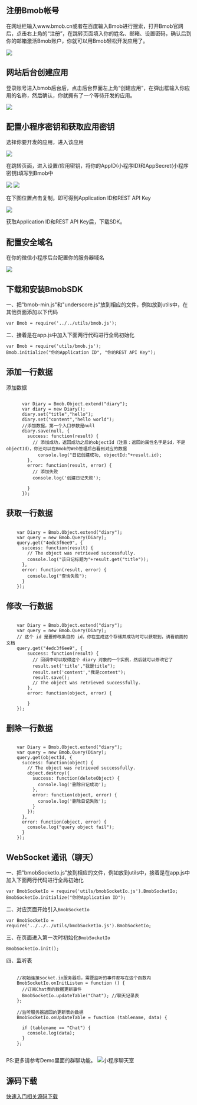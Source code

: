 ## 注册Bmob帐号
在网址栏输入www.bmob.cn或者在百度输入Bmob进行搜索，打开Bmob官网后，点击右上角的“注册”，在跳转页面填入你的姓名、邮箱、设置密码，确认后到你的邮箱激活Bmob账户，你就可以用Bmob轻松开发应用了。

![](image/rumen_zhuce.png)
## 网站后台创建应用

登录账号进入bmob后台后，点击后台界面左上角“创建应用”，在弹出框输入你应用的名称，然后确认，你就拥有了一个等待开发的应用。

![](image/rumen_chuangjian.png)
## 配置小程序密钥和获取应用密钥

选择你要开发的应用，进入该应用

![](image/rumen_miyue_1.png)

在跳转页面，进入设置/应用密钥，将你的AppID(小程序ID)和AppSecret(小程序密钥)填写到Bmob中

![](image/rumen_wxmiyao.png)
![](image/rumen_miyaopeizhi.png)


在下图位置点击复制，即可得到Application ID和REST API Key

![](image/rumen_miyue_2.png)

获取Application ID和REST API Key后，下载SDK。

## 配置安全域名

在你的微信小程序后台配置你的服务器域名

![](image/1.png)

## 下载和安装BmobSDK

一、把"bmob-min.js"和"underscore.js"放到相应的文件，例如放到utils中，在其他页面添加以下代码

```
var Bmob = require('../../utils/bmob.js');
```




二、接着是在app.js中加入下面两行代码进行全局初始化

```
var Bmob = require('utils/bmob.js');
Bmob.initialize("你的Application ID", "你的REST API Key");

```

## 添加一行数据

添加数据
```

      var Diary = Bmob.Object.extend("diary");
      var diary = new Diary();
      diary.set("title","hello");
      diary.set("content","hello world");
      //添加数据，第一个入口参数是null
      diary.save(null, {
        success: function(result) {
          // 添加成功，返回成功之后的objectId（注意：返回的属性名字是id，不是objectId），你还可以在Bmob的Web管理后台看到对应的数据
			console.log("日记创建成功, objectId:"+result.id);
        },
        error: function(result, error) {
          // 添加失败
          console.log('创建日记失败');
          
        }
      });
```

## 获取一行数据


```

    var Diary = Bmob.Object.extend("diary");
    var query = new Bmob.Query(Diary);
    query.get("4edc3f6ee9", {
      success: function(result) {
        // The object was retrieved successfully.
        console.log("该日记标题为"+result.get("title"));
      },
      error: function(result, error) {
        console.log("查询失败");
      }
    });
```

## 修改一行数据

```

    var Diary = Bmob.Object.extend("diary");
    var query = new Bmob.Query(Diary);
    // 这个 id 是要修改条目的 id，你在生成这个存储并成功时可以获取到，请看前面的文档
    query.get("4edc3f6ee9", {
        success: function(result) {
          // 回调中可以取得这个 diary 对象的一个实例，然后就可以修改它了
          result.set('title',"我是title");
          result.set('content',"我是content");
          result.save();
          // The object was retrieved successfully.
        },
        error: function(object, error) {

        }
    });
```

## 删除一行数据

```

    var Diary = Bmob.Object.extend("diary");
    var query = new Bmob.Query(Diary);
    query.get(objectId, {
      success: function(object) {
        // The object was retrieved successfully.
        object.destroy({
          success: function(deleteObject) {
            console.log('删除日记成功');
          },
          error: function(object, error) {
            console.log('删除日记失败');
          }
        });
      },
      error: function(object, error) {
        console.log("query object fail");
      }
    });
```

## WebSocket 通讯（聊天）
一、把"bmobSocketIo.js"放到相应的文件，例如放到utils中，接着是在app.js中加入下面两行代码进行全局初始化
```
var BmobSocketIo = require('utils/bmobSocketIo.js').BmobSocketIo;
BmobSocketIo.initialize("你的Application ID");

```



二、对应页面开始引入`BmobSocketIo`
```
var BmobSocketIo = require('../../../utils/bmobSocketIo.js').BmobSocketIo;
```

三、在页面进入第一次时初始化`BmobSocketIo`

```
BmobSocketIo.init();

```


四、监听表
```

    //初始连接socket.io服务器后，需要监听的事件都写在这个函数内
    BmobSocketIo.onInitListen = function () {
      //订阅Chat表的数据更新事件
      BmobSocketIo.updateTable("Chat"); //聊天记录表
    };
    
    //监听服务器返回的更新表的数据
    BmobSocketIo.onUpdateTable = function (tablename, data) {

      if (tablename == "Chat") {
        console.log(data);
      }
    };  
    
```

PS:更多请参考Demo里面的群聊功能。
![小程序聊天室](image/chat.png "Title")


## 源码下载


[快速入门相关源码下载](https://github.com/magic007/wechatAppDemo "快速入门相关源码下载")



